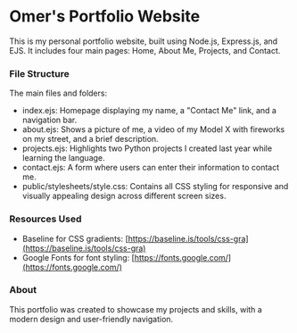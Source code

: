 # Omer's Portfolio Website

This is my personal portfolio website, built using Node.js, Express.js, and EJS. It includes four main pages: Home, About Me, Projects, and Contact. 

### File Structure

The main files and folders:

- index.ejs: Homepage displaying my name, a "Contact Me" link, and a navigation bar. 
- about.ejs: Shows a picture of me, a video of my Model X with fireworks on my street, and a brief description. 
- projects.ejs: Highlights two Python projects I created last year while learning the language. 
- contact.ejs: A form where users can enter their information to contact me. 
- public/stylesheets/style.css: Contains all CSS styling for responsive and visually appealing design across different screen sizes. 

### Resources Used

- Baseline for CSS gradients: [https://baseline.is/tools/css-gra](https://baseline.is/tools/css-gra) 
- Google Fonts for font styling: [https://fonts.google.com/](https://fonts.google.com/) 

### About

This portfolio was created to showcase my projects and skills, with a modern design and user-friendly navigation.

